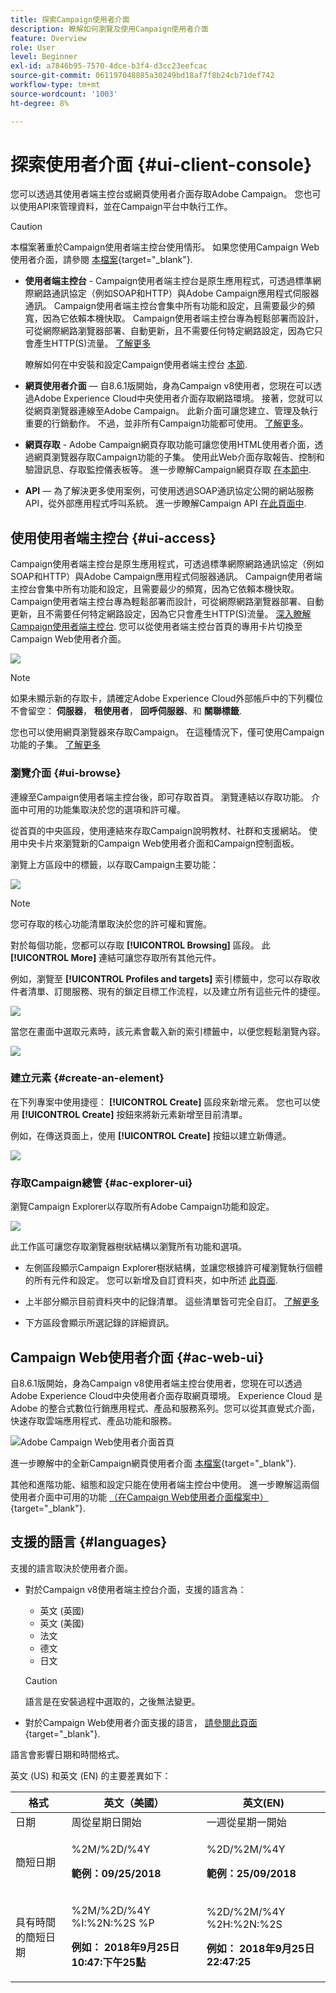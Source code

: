 ```yaml
---
title: 探索Campaign使用者介面
description: 瞭解如何瀏覽及使用Campaign使用者介面
feature: Overview
role: User
level: Beginner
exl-id: a7846b95-7570-4dce-b3f4-d3cc23eefcac
source-git-commit: 061197048885a30249bd18af7f8b24cb71def742
workflow-type: tm+mt
source-wordcount: '1003'
ht-degree: 8%

---
```


# 探索使用者介面 {#ui-client-console}

您可以透過其使用者端主控台或網頁使用者介面存取Adobe Campaign。 您也可以使用API來管理資料，並在Campaign平台中執行工作。

>[!CAUTION]
>
>本檔案著重於Campaign使用者端主控台使用情形。 如果您使用Campaign Web使用者介面，請參閱 [本檔案](https://experienceleague.adobe.com/docs/campaign-web/v8/campaign-web-home.html?lang=zh-Hant){target="_blank"}.

* **使用者端主控台** - Campaign使用者端主控台是原生應用程式，可透過標準網際網路通訊協定（例如SOAP和HTTP）與Adobe Campaign應用程式伺服器通訊。 Campaign使用者端主控台會集中所有功能和設定，且需要最少的頻寬，因為它依賴本機快取。 Campaign使用者端主控台專為輕鬆部署而設計，可從網際網路瀏覽器部署、自動更新，且不需要任何特定網路設定，因為它只會產生HTTP(S)流量。 [了解更多](#ui-access)

  瞭解如何在中安裝和設定Campaign使用者端主控台 [本節](../start/connect.md).

* **網頁使用者介面**  — 自8.6.1版開始，身為Campaign v8使用者，您現在可以透過Adobe Experience Cloud中央使用者介面存取網路環境。 接著，您就可以從網頁瀏覽器連線至Adobe Campaign。 此新介面可讓您建立、管理及執行重要的行銷動作。 不過，並非所有Campaign功能都可使用。 [了解更多](#ac-web-ui)。

* **網頁存取** - Adobe Campaign網頁存取功能可讓您使用HTML使用者介面，透過網頁瀏覽器存取Campaign功能的子集。 使用此Web介面存取報告、控制和驗證訊息、存取監控儀表板等。  進一步瞭解Campaign網頁存取 [在本節中](../start/connect.md#web-access).

* **API**  — 為了解決更多使用案例，可使用透過SOAP通訊協定公開的網站服務API，從外部應用程式呼叫系統。 進一步瞭解Campaign API [在此頁面中](../dev/api.md).


## 使用使用者端主控台 {#ui-access}

Campaign使用者端主控台是原生應用程式，可透過標準網際網路通訊協定（例如SOAP和HTTP）與Adobe Campaign應用程式伺服器通訊。 Campaign使用者端主控台會集中所有功能和設定，且需要最少的頻寬，因為它依賴本機快取。 Campaign使用者端主控台專為輕鬆部署而設計，可從網際網路瀏覽器部署、自動更新，且不需要任何特定網路設定，因為它只會產生HTTP(S)流量。  [深入瞭解Campaign使用者端主控台](../start/connect.md). 您可以從使用者端主控台首頁的專用卡片切換至Campaign Web使用者介面。

![](assets/web-ui.png)


>[!NOTE]
>
>如果未顯示新的存取卡，請確定Adobe Experience Cloud外部帳戶中的下列欄位不會留空： **伺服器**， **租使用者**， **回呼伺服器**、和 **關聯標籤**.


您也可以使用網頁瀏覽器來存取Campaign。 在這種情況下，僅可使用Campaign功能的子集。 [了解更多](#web-browser)

### 瀏覽介面 {#ui-browse}

連線至Campaign使用者端主控台後，即可存取首頁。 瀏覽連結以存取功能。 介面中可用的功能集取決於您的選項和許可權。

從首頁的中央區段，使用連結來存取Campaign說明教材、社群和支援網站。 使用中央卡片來瀏覽新的Campaign Web使用者介面和Campaign控制面板。

瀏覽上方區段中的標籤，以存取Campaign主要功能：

![](assets/overview-home.png)

>[!NOTE]
>
>您可存取的核心功能清單取決於您的許可權和實施。

對於每個功能，您都可以存取 **[!UICONTROL Browsing]** 區段。 此 **[!UICONTROL More]** 連結可讓您存取所有其他元件。

例如，瀏覽至 **[!UICONTROL Profiles and targets]** 索引標籤中，您可以存取收件者清單、訂閱服務、現有的鎖定目標工作流程，以及建立所有這些元件的捷徑。

![](assets/overview-list.png)

當您在畫面中選取元素時，該元素會載入新的索引標籤中，以便您輕鬆瀏覽內容。

![](assets/new-tab.png)

### 建立元素 {#create-an-element}

在下列專案中使用捷徑： **[!UICONTROL Create]** 區段來新增元素。 您也可以使用 **[!UICONTROL Create]** 按鈕來將新元素新增至目前清單。

例如，在傳送頁面上，使用 **[!UICONTROL Create]** 按鈕以建立新傳遞。

![](assets/new-recipient.png)

<!--
## Use a web browser {#web-browser}

You can also access a subset of Campaign capabilities through the a web browser.

The web access interface is similar to the console interface. From a browser, you can use the same navigation and display features as in the console, but you can perform only a reduced set of actions on campaigns. For example, you can view and cancel campaigns, but you cannot modify campaigns. 

[Learn more about Campaign web access](../start/connect.md#web-access).-->

### 存取Campaign總管 {#ac-explorer-ui}

瀏覽Campaign Explorer以存取所有Adobe Campaign功能和設定。

![](assets/explorer.png)

此工作區可讓您存取瀏覽器樹狀結構以瀏覽所有功能和選項。

* 左側區段顯示Campaign Explorer樹狀結構，並讓您根據許可權瀏覽執行個體的所有元件和設定。 您可以新增及自訂資料夾，如中所述 [此頁面](../audiences/folders-and-views.md).

* 上半部分顯示目前資料夾中的記錄清單。 這些清單皆可完全自訂。 [了解更多](../config/ui-settings.md)

* 下方區段會顯示所選記錄的詳細資訊。


## Campaign Web使用者介面 {#ac-web-ui}

自8.6.1版開始，身為Campaign v8使用者端主控台使用者，您現在可以透過Adobe Experience Cloud中央使用者介面存取網頁環境。 Experience Cloud 是 Adobe 的整合式數位行銷應用程式、產品和服務系列。您可以從其直覺式介面，快速存取雲端應用程式、產品功能和服務。

![Adobe Campaign Web使用者介面首頁](assets/ac-web-home.png)

進一步瞭解中的全新Campaign網頁使用者介面 [本檔案](https://experienceleague.adobe.com/docs/campaign-web/v8/campaign-web-home.html?lang=zh-Hant){target="_blank"}.

其他和進階功能、組態和設定只能在使用者端主控台中使用。 進一步瞭解這兩個使用者介面中可用的功能 [（在Campaign Web使用者介面檔案中）](https://experienceleague.adobe.com/docs/campaign-web/v8/start/capability-matrix.html?lang=zh-Hant){target="_blank"}.


## 支援的語言 {#languages}

支援的語言取決於使用者介面。

* 對於Campaign v8使用者端主控台介面，支援的語言為：

   * 英文 (英國)
   * 英文 (美國)
   * 法文
   * 德文
   * 日文


  >[!CAUTION]
  >
  >語言是在安裝過程中選取的，之後無法變更。

* 對於Campaign Web使用者介面支援的語言， [請參閱此頁面](https://experienceleague.adobe.com/docs/campaign-web/v8/start/connect-to-campaign.html#language-pref){target="_blank"}.


語言會影響日期和時間格式。

英文 (US) 和英文 (EN) 的主要差異如下：

<table> 
 <thead> 
  <tr> 
   <th> 格式<br /> </th> 
   <th> 英文（美國）<br /> </th> 
   <th> 英文(EN)<br /> </th> 
  </tr> 
 </thead> 
 <tbody> 
  <tr> 
   <td> 日期<br /> </td> 
   <td> 周從星期日開始<br /> </td> 
   <td> 一週從星期一開始<br /> </td> 
  </tr> 
  <tr> 
   <td> 簡短日期<br /> </td> 
   <td> <p>%2M/%2D/%4Y</p><p><strong>範例：09/25/2018</strong></p> </td> 
   <td> <p>%2D/%2M/%4Y</p><p><strong>範例：25/09/2018</strong></p> </td> 
  </tr> 
  <tr> 
   <td> 具有時間的簡短日期<br /> </td> 
   <td> <p>%2M/%2D/%4Y %I:%2N:%2S %P</p><p><strong>例如： 2018年9月25日10:47:下午25點</strong></p> </td> 
   <td> <p>%2D/%2M/%4Y %2H:%2N:%2S</p><p><strong>例如： 2018年9月25日22:47:25</strong></p> </td> 
  </tr> 
 </tbody> 
</table>
